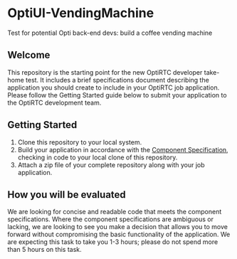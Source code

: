 OptiUI-VendingMachine
=====================

Test for potential Opti back-end devs: build a coffee vending machine


Welcome
-------

This repository is the starting point for the new OptiRTC developer take-home test. It includes a brief specifications document describing the application you should create to include in your OptiRTC job application. Please follow the Getting Started guide below to submit your application to the OptiRTC development team.

Getting Started
---------------

1. Clone this repository to your local system.
2. Build your application in accordance with the [Component Specification](https://github.com/OptiRTC/OptiUI-VendingMachine/blob/master/Functional%20Specifications.md), checking in code to your local clone of this repository.
3. Attach a zip file of your complete repository along with your job application.

How you will be evaluated
-------------------------

We are looking for concise and readable code that meets the component specifications. Where the component specifications are ambiguous or lacking, we are looking to see you make a decision that allows you to move forward without compromising the basic functionality of the application. We are expecting this task to take you 1-3 hours; please do not spend more than 5 hours on this task.

